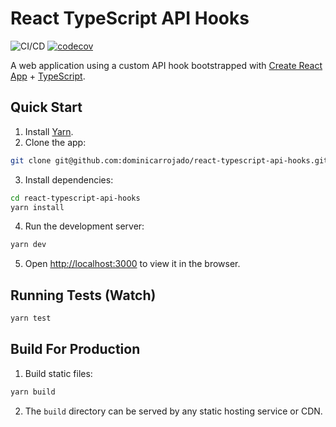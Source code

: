 # React TypeScript API Hooks

![CI/CD](https://github.com/dominicarrojado/react-typescript-api-hooks/workflows/CI/CD/badge.svg) [![codecov](https://codecov.io/github/dominicarrojado/react-typescript-api-hooks/branch/main/graph/badge.svg?token=H4L3CQKZVR)](https://codecov.io/github/dominicarrojado/react-typescript-api-hooks)

A web application using a custom API hook bootstrapped with [Create React App](https://github.com/facebook/create-react-app) + [TypeScript](https://www.typescriptlang.org/).

## Quick Start

1. Install [Yarn](https://yarnpkg.com/lang/en/docs/install/).
2. Clone the app:

```bash
git clone git@github.com:dominicarrojado/react-typescript-api-hooks.git
```

3. Install dependencies:

```bash
cd react-typescript-api-hooks
yarn install
```

4. Run the development server:

```bash
yarn dev
```

5. Open [http://localhost:3000](http://localhost:3000) to view it in the browser.

## Running Tests (Watch)

```bash
yarn test
```

## Build For Production

1. Build static files:

```bash
yarn build
```

2. The `build` directory can be served by any static hosting service or CDN.
